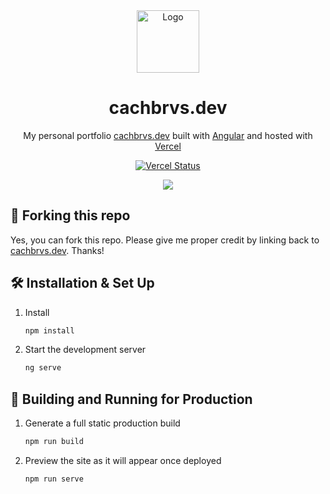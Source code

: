 <div align="center">
  <img alt="Logo" src="https://www.cachbrvs.dev/assets/icon.png" width="100" />
</div>
<h1 align="center">
  cachbrvs.dev
</h1>
<p align="center">
  My personal portfolio <a href="https://www.cachbrvs.dev" target="_blank">cachbrvs.dev</a> built with <a href="https://angular.io" target="_blank">Angular</a> and hosted with <a href="https://www.vercel.com/" target="_blank">Vercel</a>
</p>
<p align="center">
  <a href="https://vercel.com/cachbrvs-projects/portfolio" target="_blank">
    <img src="https://therealsujitk-vercel-badge.vercel.app/?app=portfolio-cachbrvs-projects" alt="Vercel Status" />
  </a>
</p>

<div align="center">
    <img src="https://www.cachbrvs.dev/assets/portfolio.png">
</div>

## 🚨 Forking this repo

Yes, you can fork this repo. Please give me proper credit by linking back to [cachbrvs.dev](https://www.cachbrvs.dev). Thanks!

## 🛠 Installation & Set Up

1. Install

   ```sh
   npm install
   ```

4. Start the development server

   ```sh
   ng serve
   ```

## 🚀 Building and Running for Production

1. Generate a full static production build

   ```sh
   npm run build
   ```

1. Preview the site as it will appear once deployed

   ```sh
   npm run serve
   ```